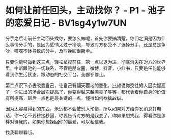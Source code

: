 # 如何让前任回头，主动找你？ - P1 - 池子的恋爱日记 - BV1sg4y1w7UN

分手之后让前任主动回头找你，要怎么做呢，首先你要搞清楚，你们之间是因为什么事情分手的，是因为感情太过于冷淡，导致对方都受不了选择分手，还是总是争吵，喋喋不休导致的分手，及时挽回很简单。

只要你能够做到这三点，轻松拿捏前任，第一点以退为进，彻底消失在对方的世界里，中断跟他的一切联系，不管是朋友圈，微博，抖音，小红书，只要是任何能够看到你生活状态，跟动态的社交平台，全部都停止。

第二点沉下心去改变自己，让自己有翻天覆地的变化，比如说你交往的人层次提高了，你进出的场合层次提高了，你变得越来越漂亮了等等，都代表着你自身的价值有所提高，最后一点也是最关键的一点，懂得如何欲擒故纵。

因为太容易得到的东西，永远都不会被别人珍惜，所以如果对方给你发消息打电话，你一定不要秒接秒回，你要告诉对方的是我变了，你如果想找我，得看你是怎样对待我的，如果你想挽回你的最爱，可以私信我。

找我聊聊看哦。